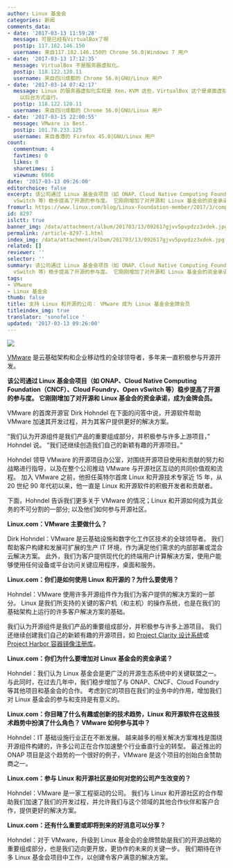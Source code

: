 ```yaml
---
author: Linux 基金会
categories: 新闻
comments_data:
- date: '2017-03-13 11:59:28'
  message: 可是已经有VirtualBox了啊
  postip: 117.182.146.150
  username: 来自117.182.146.150的 Chrome 56.0|Windows 7 用户
- date: '2017-03-13 17:12:35'
  message: VirtualBox 不是服务器虚拟化。
  postip: 118.122.120.11
  username: 来自四川成都的 Chrome 56.0|GNU/Linux 用户
- date: '2017-03-14 07:42:17'
  message: Linux 的服务器虚拟化实现是 Xen，KVM 这些，VirtualBox 这个是桌面虚拟化，哪怕 VirtualBox 支持 Guest
    以后台方式运行。
  postip: 118.122.120.11
  username: 来自四川成都的 Chrome 56.0|GNU/Linux 用户
- date: '2017-03-15 22:00:55'
  message: VMware is Best.
  postip: 101.78.233.125
  username: 来自香港的 Firefox 45.0|GNU/Linux 用户
count:
  commentnum: 4
  favtimes: 0
  likes: 0
  sharetimes: 1
  viewnum: 6966
date: '2017-03-13 09:26:00'
editorchoice: false
excerpt: 该公司通过 Linux 基金会项目（如 ONAP、Cloud Native Computing Foundation（CNCF）、Cloud Foundry、Open
  vSwitch 等）稳步提高了开源的参与度。 它刚刚增加了对开源和 Linux 基金会的资金承诺，成为金牌会员。
fromurl: https://www.linux.com/blog/Linux-Foundation-member/2017/3/companies-support-linux-and-open-source-vmware
id: 8297
islctt: true
banner_img: /data/attachment/album/201703/13/092617gjvv5pvpdzz3xdek.jpg
permalink: /article-8297-1.html
index_img: /data/attachment/album/201703/13/092617gjvv5pvpdzz3xdek.jpg.thumb.jpg
related: []
reviewer: ''
selector: ''
summary: 该公司通过 Linux 基金会项目（如 ONAP、Cloud Native Computing Foundation（CNCF）、Cloud Foundry、Open
  vSwitch 等）稳步提高了开源的参与度。 它刚刚增加了对开源和 Linux 基金会的资金承诺，成为金牌会员。
tags:
- VMware
- Linux 基金会
thumb: false
title: 支持 Linux 和开源的公司： VMware 成为 Linux 基金会金牌会员
titleindex_img: true
translator: 'sonofelice '
updated: '2017-03-13 09:26:00'
---
```


![](/data/attachment/album/201703/13/092617gjvv5pvpdzz3xdek.jpg)


[VMware](http://www.vmware.com/) 是云基础架构和企业移动性的全球领导者，多年来一直积极参与开源开发。


**该公司通过 Linux 基金会项目（如 ONAP、Cloud Native Computing Foundation（CNCF）、Cloud Foundry、Open vSwitch 等）稳步提高了开源的参与度。 它刚刚增加了对开源和 Linux 基金会的资金承诺，成为金牌会员。**


VMware 的首席开源官 Dirk Hohndel 在下面的问答中说，开源软件帮助 VMware 加速其开发过程，并为其客户提供更好的解决方案。


“我们认为开源组件是我们产品的重要组成部分，并积极参与许多上游项目，” Hohndel 说。 “我们还继续创造我们自己的新颖有趣的开源项目。”


Hohndel 领导 VMware 的开源项目办公室，对围绕开源项目使用和贡献的努力和战略进行指导，以及在整个公司推动 VMware 与开源社区互动的共同价值观和流程。 加入 VMware 之前，他担任英特尔首席 Linux 和开源技术专家近 15 年，从 20 世纪 90 年代初以来，他一直是 Linux 和开源软件的积极开发者和贡献者。


下面，Hohndel 告诉我们更多关于 VMware 的情况；Linux 和开源如何成为其业务的不可分割的一部分; 以及他们如何参与开源社区。


**Linux.com：VMware 主要做什么？**


Dirk Hohndel：VMware 是云基础设施和数字化工作区技术的全球领导者。 我们帮助客户构建和发展可扩展的生产 IT 环境，作为满足他们需求的内部部署或混合云解决方案。 此外，我们为客户提供现代化的终端用户计算解决方案，使用户能够使用任何设备或平台访问关键应用程序，桌面和服务。


**Linux.com：你们是如何使用 Linux 和开源的？为什么要使用？**


Hohndel：VMware 使用许多开源组件作为我们为客户提供的解决方案的一部分。 Linux 是我们所支持的关键的客户机（和主机）的操作系统，也是在我们的基础架构上运行的许多客户解决方案的基础。


我们认为开源组件是我们产品的重要组成部分，并积极参与许多上游项目。 我们还继续创建我们自己的新颖有趣的开源项目，如 [Project Clarity 设计系统](https://vmware.github.io/clarity/)或 [Project Harbor 容器镜像注册库](https://vmware.github.io/harbor/)。


**Linux.com：你们为什么要增加对 Linux 基金会的资金承诺？**


Hohndel：我们认为 Linux 基金会是更广泛的开源生态系统中的关键联盟之一。 与此同时，在过去几年中，我们稳步增加了与 ONAP、CNCF、Cloud Foundry 等其他项目和基金会的合作。 考虑到它的项目在我们的业务中的作用，增加我们对 Linux 基金会的参与和支持是有意义的。


**Linux.com：你目睹了什么有趣或创新的技术趋势，Linux 和开源软件在这些技术趋势中扮演了什么角色？ VMware 如何参与其中？**


Hohndel：IT 基础设施行业正在不断发展。 越来越多的相关解决方案堆栈是围绕开源组件构建的，许多公司正在合作加速整个行业垂直行业的转型。 最近推出的 ONAP 项目是这个趋势的一个很好的例子，VMware 是这个项目的创始白金赞助商之一。


**Linux.com：参与 Linux 和开源社区是如何对您的公司产生改变的？**


Hohndel：VMware 是一家工程驱动的公司。 我们与 Linux 和开源社区的合作帮助我们加速了我们的开发过程，并允许我们与这个领域的其他合作伙伴和客户合作，提供更好的解决方案。


**Linux.com：还有什么重要或即将到来的好消息可以分享？**


Hohndel：对于 VMware，升级到 Linux 基金会的金牌赞助是我们的开源战略的重要组成部分，也是我们迈向更开放，更协作的未来的关键一步。 我们期待在许多 Linux 基金会项目中工作，以创建令客户满意的解决方案。